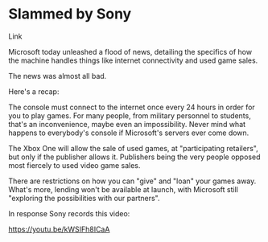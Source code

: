 # Slammed by Sony

Link

Microsoft today unleashed a flood of news, detailing the specifics of
how the machine handles things like internet connectivity and used
game sales.

The news was almost all bad.

Here's a recap:

The console must connect to the internet once every 24 hours in order
for you to play games. For many people, from military personnel to
students, that's an inconvenience, maybe even an impossibility. Never
mind what happens to everybody's console if Microsoft's servers ever
come down.

The Xbox One will allow the sale of used games, at "participating retailers", but only if the publisher allows it. Publishers being the very people opposed most fiercely to used video game sales. 

There are restrictions on how you can "give" and "loan" your games
away. What's more, lending won't be available at launch, with
Microsoft still "exploring the possibilities with our partners".

In response Sony records this video:

https://youtu.be/kWSIFh8ICaA














